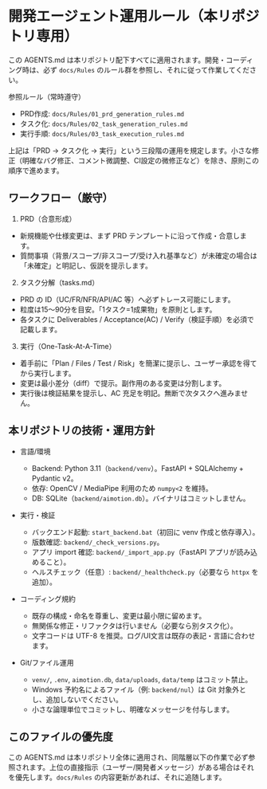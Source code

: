# 開発エージェント運用ルール（本リポジトリ専用）

この AGENTS.md は本リポジトリ配下すべてに適用されます。開発・コーディング時は、必ず `docs/Rules` のルール群を参照し、それに従って作業してください。

参照ルール（常時遵守）
- PRD作成: `docs/Rules/01_prd_generation_rules.md`
- タスク化: `docs/Rules/02_task_generation_rules.md`
- 実行手順: `docs/Rules/03_task_execution_rules.md`

上記は「PRD → タスク化 → 実行」という三段階の運用を規定します。小さな修正（明確なバグ修正、コメント微調整、CI設定の微修正など）を除き、原則この順序で進めます。

## ワークフロー（厳守）

1) PRD（合意形成）
- 新規機能や仕様変更は、まず PRD テンプレートに沿って作成・合意します。
- 質問事項（背景/スコープ/非スコープ/受け入れ基準など）が未確定の場合は「未確定」と明記し、仮説を提示します。

2) タスク分解（tasks.md）
- PRD の ID（UC/FR/NFR/API/AC 等）へ必ずトレース可能にします。
- 粒度は15〜90分を目安。「1タスク=1成果物」を原則とします。
- 各タスクに Deliverables / Acceptance(AC) / Verify（検証手順）を必須で記載します。

3) 実行（One-Task-At-A-Time）
- 着手前に「Plan / Files / Test / Risk」を簡潔に提示し、ユーザー承認を得てから実行します。
- 変更は最小差分（diff）で提示。副作用のある変更は分割します。
- 実行後は検証結果を提示し、AC 充足を明記。無断で次タスクへ進みません。

## 本リポジトリの技術・運用方針

- 言語/環境
  - Backend: Python 3.11（`backend/venv`）。FastAPI + SQLAlchemy + Pydantic v2。
  - 依存: OpenCV / MediaPipe 利用のため `numpy<2` を維持。
  - DB: SQLite（`backend/aimotion.db`）。バイナリはコミットしません。

- 実行・検証
  - バックエンド起動: `start_backend.bat`（初回に venv 作成と依存導入）。
  - 版数確認: `backend/_check_versions.py`。
  - アプリ import 確認: `backend/_import_app.py`（FastAPI アプリが読み込めること）。
  - ヘルスチェック（任意）: `backend/_healthcheck.py`（必要なら `httpx` を追加）。

- コーディング規約
  - 既存の構成・命名を尊重し、変更は最小限に留めます。
  - 無関係な修正・リファクタは行いません（必要なら別タスク化）。
  - 文字コードは UTF-8 を推奨。ログ/UI文言は既存の表記・言語に合わせます。

- Git/ファイル運用
  - `venv/`, `.env`, `aimotion.db`, `data/uploads`, `data/temp` はコミット禁止。
  - Windows 予約名によるファイル（例: `backend/nul`）は Git 対象外とし、追加しないでください。
  - 小さな論理単位でコミットし、明確なメッセージを付与します。

## このファイルの優先度

この AGENTS.md は本リポジトリ全体に適用され、同階層以下の作業で必ず参照されます。上位の直接指示（ユーザー/開発者メッセージ）がある場合はそれを優先します。`docs/Rules` の内容更新があれば、それに追随します。

